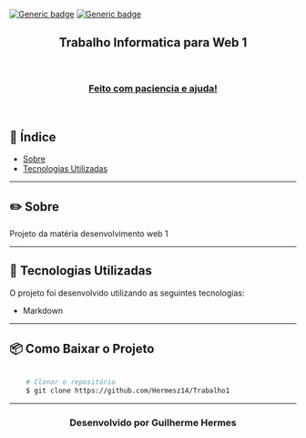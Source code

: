 [![Generic badge](https://img.shields.io/badge/feito%20por-Hermesz14-blue)](https://shields.io/) 
[![Generic badge](https://img.shields.io/badge/made%20with-html-orange.svg)](https://shields.io/)

<h2 align="center">
    Trabalho Informatica para Web 1
</h2>

<br>

<h3 align="center">
    <a href="">Feito com paciencia e ajuda! </a>
</h3>

<br>

##  📑  Índice

- [Sobre](#-sobre)
- [Tecnologias Utilizadas](#-tecnologias-utilizadas)
---

## ✏️ Sobre

Projeto da matéria desenvolvimento web 1

---

## 🚀 Tecnologias Utilizadas

O projeto foi desenvolvido utilizando as seguintes tecnologias: 

- Markdown

---

## 📦 Como Baixar o Projeto

```bash

    # Clonar o repositório
    $ git clone https://github.com/Hermesz14/Trabalho1

```

---

<h3 align="center">Desenvolvido por Guilherme Hermes</h3>
